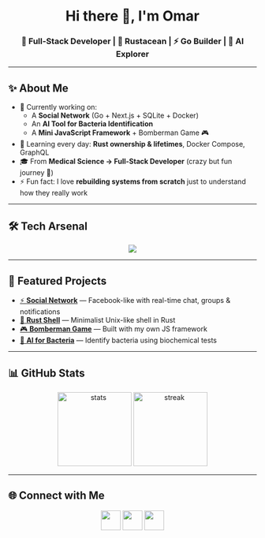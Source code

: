 <h1 align="center">Hi there 👋, I'm Omar</h1>
<h3 align="center">🚀 Full-Stack Developer | 🦀 Rustacean | ⚡ Go Builder | 🤖 AI Explorer</h3>

---

## ✨ About Me
- 🔭 Currently working on:
  - A **Social Network** (Go + Next.js + SQLite + Docker)
  - An **AI Tool for Bacteria Identification**
  - A **Mini JavaScript Framework** + Bomberman Game 🎮
- 🌱 Learning every day: **Rust ownership & lifetimes**, Docker Compose, GraphQL  
- 🎓 From **Medical Science → Full-Stack Developer** (crazy but fun journey 🚀)  
- ⚡ Fun fact: I love **rebuilding systems from scratch** just to understand how they really work  

---

## 🛠️ Tech Arsenal
<p align="center">
  <img src="https://skillicons.dev/icons?i=rust,go,js,ts,react,nextjs,python,django,docker,graphql,sqlite,postgres,git,linux" />
</p>

---

## 🚀 Featured Projects
- [⚡ **Social Network**](https://github.com/yourusername/social-network) — Facebook-like with real-time chat, groups & notifications  
- [🦀 **Rust Shell**](https://github.com/yourusername/rust-shell) — Minimalist Unix-like shell in Rust  
- [🎮 **Bomberman Game**](https://github.com/yourusername/bomberman) — Built with my own JS framework  
- [🧪 **AI for Bacteria**](https://github.com/yourusername/ai-bacteria) — Identify bacteria using biochemical tests  

---

## 📊 GitHub Stats
<p align="center">
  <img src="https://github-readme-stats.vercel.app/api?username=yourusername&show_icons=true&theme=tokyonight" alt="stats" height="150"/>
  <img src="https://github-readme-streak-stats.herokuapp.com/?user=yourusername&theme=tokyonight" alt="streak" height="150"/>
</p>

---

## 🌐 Connect with Me
<p align="center">
  <a href="https://linkedin.com/in/yourusername"><img src="https://skillicons.dev/icons?i=linkedin" height="40"/></a>
  <a href="mailto:your.email@example.com"><img src="https://cdn.jsdelivr.net/gh/simple-icons/simple-icons/icons/gmail.svg" height="40" width="40"/></a>
  <a href="https://yourwebsite.com"><img src="https://cdn.jsdelivr.net/gh/simple-icons/simple-icons/icons/firefox.svg" height="40" width="40"/></a>
</p>
